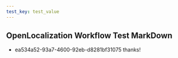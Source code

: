 ```yaml
---
test_key: test_value
---
```

## OpenLocalization Workflow Test MarkDown
* ea534a52-93a7-4600-92eb-d8281bf31075 
thanks!